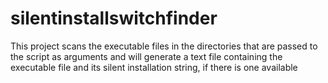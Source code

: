 # silentinstallswitchfinder

This project scans the executable files in the directories that are passed to the script as arguments and will generate a text file containing the executable file and its silent installation string, if there is one available
